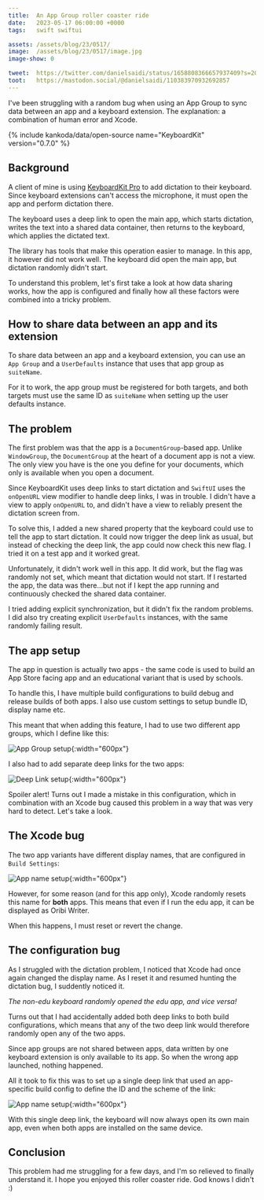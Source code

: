 ```yaml
---
title:  An App Group roller coaster ride
date:   2023-05-17 06:00:00 +0000
tags:   swift swiftui

assets: /assets/blog/23/0517/
image:  /assets/blog/23/0517/image.jpg
image-show: 0

tweet:  https://twitter.com/danielsaidi/status/1658808366657937409?s=20
toot:   https://mastodon.social/@danielsaidi/110383970932692857
---
```


I've been struggling with a random bug when using an App Group to sync data between an app and a keyboard extension. The explanation: a combination of human error and Xcode.

{% include kankoda/data/open-source name="KeyboardKit" version="0.7.0" %}


## Background

A client of mine is using [KeyboardKit Pro]({{project.pro}}) to add dictation to their keyboard. Since keyboard extensions can't access the microphone, it must open the app and perform dictation there.

The keyboard uses a deep link to open the main app, which starts dictation, writes the text into a shared data container, then returns to the keyboard, which applies the dictated text.

The library has tools that make this operation easier to manage. In this app, it however did not work well. The keyboard did open the main app, but dictation randomly didn't start.

To understand this problem, let's first take a look at how data sharing works, how the app is configured and finally how all these factors were combined into a tricky problem.


## How to share data between an app and its extension

To share data between an app and a keyboard extension, you can use an `App Group` and a `UserDefaults` instance that uses that app group as `suiteName`.

For it to work, the app group must be registered for both targets, and both targets must use the same ID as `suiteName` when setting up the user defaults instance.


## The problem

The first problem was that the app is a `DocumentGroup`-based app. Unlike `WindowGroup`, the `DocumentGroup` at the heart of a document app is not a view. The only view you have is the one you define for your documents, which only is available when you open a document.

Since KeyboardKit uses deep links to start dictation and `SwiftUI` uses the `onOpenURL` view modifier to handle deep links, I was in trouble. I didn't have a view to apply `onOpenURL` to, and didn't have a view to reliably present the dictation screen from. 

To solve this, I added a new shared property that the keyboard could use to tell the app to start dictation. It could now trigger the deep link as usual, but instead of checking the deep link, the app could now check this new flag. I tried it on a test app and it worked great.

Unfortunately, it didn't work well in this app. It did work, but the flag was randomly not set, which meant that dictation would not start. If I restarted the app, the data was there...but not if I kept the app running and continuously checked the shared data container.

I tried adding explicit synchronization, but it didn't fix the random problems. I did also try creating explicit `UserDefaults` instances, with the same randomly failing result.


## The app setup

The app in question is actually two apps - the same code is used to build an App Store facing app and an educational variant that is used by schools. 

To handle this, I have multiple build configurations to build debug and release builds of both apps. I also use custom settings to setup bundle ID, display name etc.

This meant that when adding this feature, I had to use two different app groups, which I define like this:

![App Group setup]({{page.assets}}app-groups.png){:width="600px"}

I also had to add separate deep links for the two apps:

![Deep Link setup]({{page.assets}}deep-links.png){:width="600px"}

Spoiler alert! Turns out I made a mistake in this configuration, which in combination with an Xcode bug caused this problem in a way that was very hard to detect. Let's take a look.


## The Xcode bug

The two app variants have different display names, that are configured in `Build Settings`:

![App name setup]({{page.assets}}app-name.png){:width="600px"}

However, for some reason (and for this app only), Xcode randomly resets this name for **both** apps. This means that even if I run the edu app, it can be displayed as Oribi Writer. 

When this happens, I must reset or revert the change.


## The configuration bug

As I struggled with the dictation problem, I noticed that Xcode had once again changed the display name. As I reset it and resumed hunting the dictation bug, I suddently noticed it.

*The non-edu keyboard randomly opened the edu app, and vice versa!*

Turns out that I had accidentally added both deep links to both build configurations, which means that any of the two deep link would therefore randomly open any of the two apps.

Since app groups are not shared between apps, data written by one keyboard extension is only available to its app. So when the wrong app launched, nothing happened.

All it took to fix this was to set up a single deep link that used an app-specific build config to define the ID and the scheme of the link:

![App name setup]({{page.assets}}deep-link.png){:width="600px"}

With this single deep link, the keyboard will now always open its own main app, even when both apps are installed on the same device.


## Conclusion

This problem had me struggling for a few days, and I'm so relieved to finally understand it.  I hope you enjoyed this roller coaster ride. God knows I didn't :)